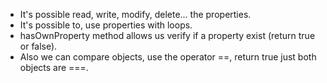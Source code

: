 - It's possible read, write, modify, delete... the properties.
- It's possible to, use properties with loops.
- hasOwnProperty method allows us verify if a property exist (return true or false).
- Also we can compare objects, use the operator ==, return true just both objects are ===.

